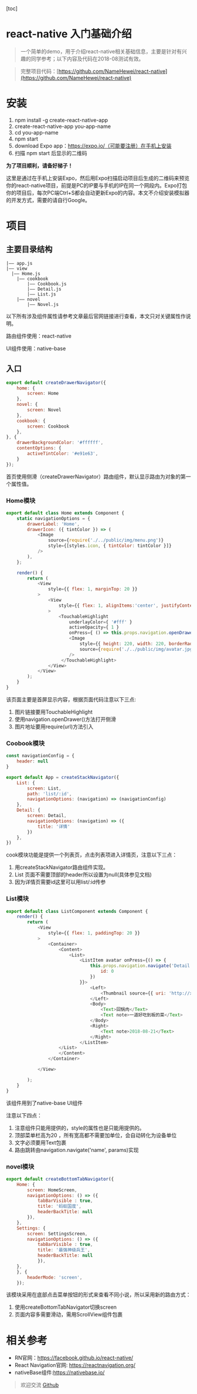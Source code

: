[toc]

# react-native 入门基础介绍

> 一个简单的demo，用于介绍react-native相关基础信息，主要是针对有兴趣的同学参考；以下内容及代码在2018-08测试有效。

> 完整项目代码：[https://github.com/NameHewei/react-native](https://github.com/NameHewei/react-native)


# 安装
1. npm install -g create-react-native-app
2. create-react-native-app you-app-name
3. cd you-app-name
4. npm start
5. download Expo app：https://expo.io/（可能要注册）在手机上安装
6. 扫描 npm start 后显示的二维码

**为了项目顺利，请备好梯子！**

这里是通过在手机上安装Expo，然后用Expo扫描启动项目后生成的二维码来预览你的react-native项目，前提是PC的IP要与手机的IP在同一个网段内。Expo打包你的项目后，每次PC端Ctrl+S都会自动更新Expo的内容。本文不介绍安装模拟器的开发方式，需要的请自行Google。

# 项目
## 主要目录结构
```
|—— app.js
|—— view
  |—— Home.js
    |—— cookbook
        |—— Cookbook.js
        |—— Detail.js
        |—— List.js
    |—— novel
        |—— Novel.js
```

以下所有涉及组件属性请参考文章最后官网链接进行查看，本文只对关键属性作说明。

路由组件使用：react-native

UI组件使用：native-base

## 入口
```js
export default createDrawerNavigator({
    home: {
        screen: Home
    },
    novel: {
        screen: Novel
    },
    cookbook: {
        screen: Cookbook
    },
}, {
    drawerBackgroundColor: '#ffffff',
    contentOptions: {
        activeTintColor: '#e91e63',
    }
});
```
首页使用侧滑（createDrawerNavigator）路由组件，默认显示路由为对象的第一个属性值。

### Home模块
```js
export default class Home extends Component {
    static navigationOptions = {
        drawerLabel: 'Home',
        drawerIcon: ({ tintColor }) => (
            <Image
                source={require('./../public/img/menu.png')}
                style={[styles.icon, { tintColor: tintColor }]}
            />
        ),
    };

    render() {
        return (    
            <View
                style={{ flex: 1, marginTop: 20 }}
            >
                <View
                    style={{ flex: 1, alignItems:'center', justifyContent: 'center' }}
                >
                    <TouchableHighlight 
                        underlayColor={ '#fff' }
                        activeOpacity={ 1 }
                        onPress={ () => this.props.navigation.openDrawer() }>
                        <Image
                            style={{ height: 220, width: 220, borderRadius: 110 }}
                            source={require('./../public/img/avatar.jpg')}
                        />
                     </TouchableHighlight>
                </View>
            </View>
        );
    }
}
```
该页面主要是首屏显示内容，根据页面代码注意以下三点:
1. 图片链接要用TouchableHighlight
2. 使用navigation.openDrawer()方法打开侧滑
3. 图片地址要用require(url)方法引入

### Coobook模块
```js
const navigationConfig = {
    header: null
}

export default App = createStackNavigator({
    List: {
        screen: List,
        path: 'list/:id',
        navigationOptions: (navigation) => (navigationConfig)
    },
    Detail: { 
        screen: Detail,
        navigationOptions: (navigation) => ({
            title: '详情'
        })
    },
})
``` 

cook模块功能是提供一个列表页，点击列表项进入详情页，注意以下三点：
1. 用createStackNavigator路由组件实现。
2. List 页面不需要顶部的header所以设置为null(具体参见文档)
3. 因为详情页需要id这里可以用list/:id传参

### List模块
```js
export default class ListComponent extends Component {
    render() {
        return (    
            <View
                style={{ flex: 1, paddingTop: 20 }}
            >
                <Container>
                    <Content>
                        <List>
                            <ListItem avatar onPress={() => {
                                this.props.navigation.navigate('Detail', {
                                    id: 0
                                })
                            }}>
                                <Left>
                                    <Thumbnail source={{ uri: 'http://xx.jpg' }} />
                                </Left>
                                <Body>
                                    <Text>回锅肉</Text>
                                    <Text note>一道好吃到板的菜</Text>
                                </Body>
                                <Right>
                                    <Text note>2018-08-21</Text>
                                </Right>
                            </ListItem>
                    </List>
                    </Content>
                </Container>

            </View>

        );
    }
}
```
该组件用到了native-base UI组件

注意以下四点：
1. 注意组件只能用提供的，style的属性也是只能用提供的。
2. 顶部菜单栏高为20 ，所有宽高都不需要加单位，会自动转化为设备单位
3. 文字必须要用Text包裹
4. 路由跳转由navigation.navigate('name', params)实现

### novel模块
```js
export default createBottomTabNavigator({
    Home: {
        screen: HomeScreen,
        navigationOptions: () => ({
            tabBarVisible : true,
            title: '蚂蚁国度',
            headerBackTitle: null
        }), 
    },
    Settings: {
        screen: SettingsScreen,
        navigationOptions: () => ({
            tabBarVisible : true,
            title: '最强神级兵王',
            headerBackTitle: null
            }),
    },
    }, {
        headerMode: 'screen',
    });
```
该模块采用在底部点击菜单按钮的形式来查看不同小说，所以采用新的路由方式：
1. 使用createBottomTabNavigator切换screen
2. 页面内容多需要滑动，需用ScrollView组件包裹

# 相关参考
- RN官网：https://facebook.github.io/react-native/
- React Navigation官网: https://reactnavigation.org/
- nativeBase组件:https://nativebase.io/


> 欢迎交流 [Github](https://github.com/NameHewei/blog-note)


